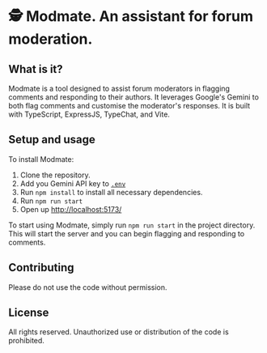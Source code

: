 # 🕵️ Modmate. An assistant for forum moderation.

## What is it?

Modmate is a tool designed to assist forum moderators in flagging comments and responding to their authors. It leverages Google's Gemini to both flag comments and customise the moderator's responses. It is built with TypeScript, ExpressJS, TypeChat, and Vite.

## Setup and usage

To install Modmate:

1. Clone the repository.
2. Add you Gemini API key to [`.env`](.env)
3. Run `npm install` to install all necessary dependencies.
4. Run `npm run start`
5. Open up [http://localhost:5173/](http://localhost:5173/)

To start using Modmate, simply run `npm run start` in the project directory. This will start the server and you can begin flagging and responding to comments.

## Contributing

Please do not use the code without permission.

## License

All rights reserved. Unauthorized use or distribution of the code is prohibited.
